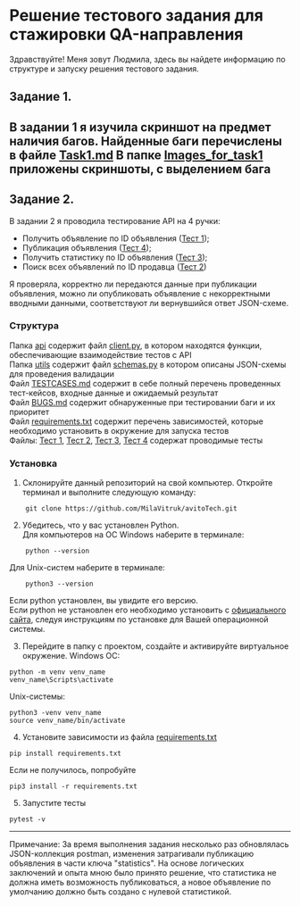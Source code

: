 # Решение тестового задания для стажировки QA-направления

Здравствуйте! Меня зовут Людмила, здесь вы найдете информацию по структуре и запуску решения тестового задания.



## Задание 1.

В задании 1 я изучила скриншот на предмет наличия багов.
Найденные баги перечислены в файле [Task1.md](./Task1.md)
В папке [Images_for_task1](./Images_for_task1) приложены скриншоты, с выделением бага
---
## Задание 2.

В задании 2 я проводила тестирование API на 4 ручки:
- Получить объявление по ID объявления ([Тест 1](./test_1_get_item_by_id.py));
- Публикация объявления ([Тест 4](./test_4_post_item.py));
- Получить статистику по ID объявления ([Тест 3](./test_3_get_statistics_by_id.py));
- Поиск всех объявлений по ID продавца ([Тест 2](./test_2_get_items_by_seller_id.py))

Я проверяла, корректно ли передаются данные при публикации объявления, можно ли опубликовать объявление с некорректными вводными данными, соответствуют ли вернувшийся ответ JSON-схеме.   

### Структура

Папка [api](./api) содержит файл [client.py](./api/client.py), в котором находятся функции, обеспечивающие взаимодействие тестов с API  
Папка [utils](./utils) содержит файл [schemas.py](./utils/schemas.py) в котором описаны JSON-схемы для проведения валидации   
Файл [TESTCASES.md](./TESTCASES.md) содержит в себе полный перечень проведенных тест-кейсов, входные данные и ожидаемый результат   
Файл [BUGS.md](./BUGS.md) содержит обнаруженные при тестировании баги и их приоритет   
Файл [requirements.txt](./requirements.txt) содержит перечень зависимостей, которые необходимо установить в окружение для запуска тестов   
Файлы: [Тест 1](./test_1_get_item_by_id.py), [Тест 2](./test_2_get_items_by_seller_id.py), [Тест 3](./test_3_get_statistics_by_id.py), [Тест 4](./test_4_post_item.py) содержат проводимые тесты  

### Установка

1. Склонируйте данный репозиторий на свой компьютер.  Откройте терминал и выполните следующую команду:  

```
    git clone https://github.com/MilaVitruk/avitoTech.git
```

2. Убедитесь, что у вас установлен Python.   
Для компьютеров на ОС Windows наберите в терминале: 
```
    python --version
```
Для Unix-систем наберите в терминале:  
```
    python3 --version
```

Если python установлен, вы увидите его версию.  
Если python не установлен его необходимо установить с [официального сайта](https://www.python.org/downloads/), следуя инструкциям по установке для Вашей операционной системы.

3. Перейдите в папку с проектом, создайте и активируйте виртуальное окружение.
Windows ОС:
```
python -m venv venv_name
venv_name\Scripts\activate
```
Unix-системы:

```
python3 -venv venv_name
source venv_name/bin/activate
```
4. Установите зависимости из файла [requirements.txt](./requirements.txt)
```
pip install requirements.txt
```
Если не получилось, попробуйте
```
pip3 install -r requirements.txt
```

5. Запустите тесты
``` 
pytest -v
```
___
Примечание:
За время выполнения задания несколько раз обновлялась JSON-коллекция postman, изменения затрагивали публикацию объявления в части ключа "statistics". На основе логических заключений и опыта мною было принято решение, что статистика не должна иметь возможность публиковаться, а новое объявление по умолчанию должно быть создано с нулевой статистикой.